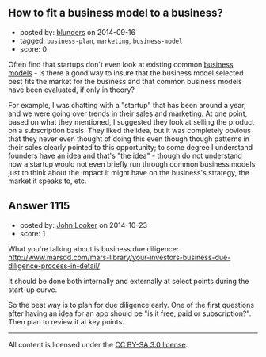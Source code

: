 ## How to fit a business model to a business?

- posted by: [blunders](https://stackexchange.com/users/216182/blunders) on 2014-09-16
- tagged: `business-plan`, `marketing`, `business-model`
- score: 0

<p>Often find that startups don't even look at existing common <a href="http://digitalenterprise.org/models/models.html" rel="nofollow">business models</a> - is there a good way to insure that the business model selected best fits the market for the business and that common business models have been evaluated, if only in theory?</p>

<p>For example, I was chatting with a "startup" that has been around a year, and we were going over trends in their sales and marketing. At one point, based on what they mentioned, I suggested they look at selling the product on a subscription basis. They liked the idea, but it was completely obvious that they never even thought of doing this even though though patterns in their sales clearly pointed to this opportunity; to some degree I understand founders have an idea and that's "the idea" - though do not understand how a startup would not even briefly run through common business models just to think about the impact it might have on the business's strategy, the market it speaks to, etc.</p>



## Answer 1115

- posted by: [John Looker](https://stackexchange.com/users/5196682/john-looker) on 2014-10-23
- score: 1

<p>What you're talking about is business due diligence:
<a href="http://www.marsdd.com/mars-library/your-investors-business-due-diligence-process-in-detail/" rel="nofollow">http://www.marsdd.com/mars-library/your-investors-business-due-diligence-process-in-detail/</a></p>

<p>It should be done both internally and externally at select points during the start-up curve. </p>

<p>So the best way is to plan for due diligence early. One of the first questions after having an idea for an app should be "is it free, paid or subscription?". Then plan to review it at key points.</p>




---

All content is licensed under the [CC BY-SA 3.0 license](https://creativecommons.org/licenses/by-sa/3.0/).
